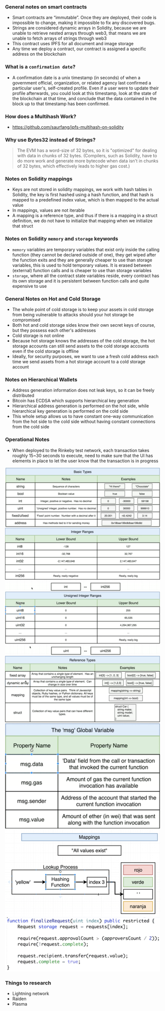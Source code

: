 ### General notes on smart contracts

* Smart contracts are “immutable”. Once they are deployed, their code is impossible to change, making it impossible to fix any discovered bugs.
* Strings are considered dynamic arrays in Solidity, because we are unable to retrieve nested arrays through web3, that means we are unable to fetch arrays of strings through web3
* This contract uses IPFS for all document and image storage
* Any time we deploy a contract, our contract is assigned a specific address on the blockchain

### What is a `confirmation date`?

* A confirmation date is a unix timestamp (in seconds) of when a government official, organization, or related agency last confirmed a particular user's, self-created profile. Even if a user were to update their profile afterwards, you could look at this timestamp, look at the state of the blockchain at that time, and conclude that the data contained in the block up to that timestamp has been confirmed.

### How does a Multihash Work?

* https://github.com/saurfang/ipfs-multihash-on-solidity

### Why use Bytes32 instead of Strings?

> The EVM has a word-size of 32 bytes, so it is "optimized" for dealing with data in chunks of 32 bytes. (Compilers, such as Solidity, have to do more work and generate more bytecode when data isn't in chunks of 32 bytes, which effectively leads to higher gas cost.)

### Notes on Solidity mappings

* Keys are not stored in solidity mappings, we work with hash tables in Solidity, the key is first hashed using a hash function, and that hash is mapped to a predefined index value, which is then mapped to the actual value
* In mappings, values are not iterable
* A mapping is a reference type, and thus if there is a mapping in a struct definition, we do not have to initialize that mapping when we initialize that struct

### Notes on Solidity `memory` and `storage` keywords

* `memory` variables are temporary variables that exist only inside the calling function (they cannot be declared outside of one), they get wiped after the function exits and they are generally cheaper to use than storage variables,  this is used to hold temporary values. It is erased between (external) function calls and is cheaper to use than storage variables
* `storage`, where all the contract state variables reside, every contract has its own storage and it is persistent between function calls and quite expensive to use

### General Notes on Hot and Cold Storage

* The whole point of cold storage is to keep your assets in cold storage from being vulnerable to attacks should your hot storage be compromised
* Both hot and cold storage sides know their own secret keys of course, but they possess each other's addresses
* Cold storage is not online
* Because hot storage knows the addresses of the cold storage, the hot storage accounts can still send assets to the cold storage accounts even if the cold storage is offline
* Ideally, for security purposes, we want to use a fresh cold address each time we send assets from a hot storage account to a cold storage account

### Notes on Hierarchical Wallets

* Address generation information does not leak keys, so it can be freely distributed
* Bitcoin has ECDSA which supports hierarchical key generation
* Hierarchical address generation is performed on the hot side, while hierarchical key generation is performed on the cold side
* This whole setup allows us to have constant one-way communication from the hot side to the cold side without having constant connections from the cold side

### Operational Notes

* When deployed to the Rinkeby test network, each transaction takes roughly 15~30 seconds to execute, need to make sure that the UI has elements in place to let the user know that the transaction is in progress

![Basic Types](images/basic_types.png)
![Integer Ranges](images/integer_ranges.png)
![Unsigned Integer Ranges](images/unsigned_integer_ranges.png)
![Reference Types](images/reference_types.png)
![MSG](images/msg.png)
![How Mappings Work](images/how_mappings_work.png)
![Transfer Funds](images/transfer_funds.png)

### Things to research

* Lightning network
* Raiden
* Plasma

